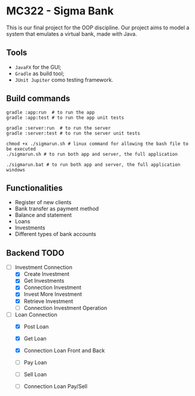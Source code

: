 # MC322 - Sigma Bank

This is our final project for the OOP discipline.
Our project aims to model a system that emulates a virtual bank, made with Java.

## Tools

- ```JavaFX``` for the GUI;
- ```Gradle``` as build tool;
- ```JUnit Jupiter``` como testing framework.

## Build commands

```shell
gradle :app:run  # to run the app
gradle :app:test # to run the app unit tests

gradle :server:run  # to run the server
gradle :server:test # to run the server unit tests

chmod +x ./sigmarun.sh # linux command for allowing the bash file to be executed
./sigmarun.sh # to run both app and server, the full application 

./sigmarun.bat # to run both app and server, the full application windows
```

## Functionalities

- Register of new clients
- Bank transfer as payment method
- Balance and statement
- Loans
- Investments
- Different types of bank accounts

## Backend TODO

- [ ] Investment Connection
    - [x] Create Investment
    - [x] Get Investments
    - [x] Connection Investment
    - [x] Invest More Investment
    - [x] Retrieve Investment
    - [ ] Connection Investment Operation
- [ ] Loan Connection
    - [x] Post Loan
    - [x] Get Loan
    - [x] Connection Loan Front and Back 
    - [ ] Pay Loan
    - [ ] Sell Loan
    - [ ] Connection Loan Pay/Sell

